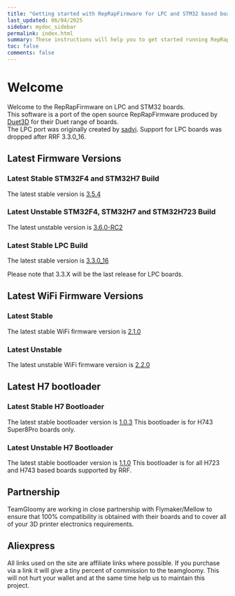 ```yaml
---
title: "Getting started with RepRapFirmware for LPC and STM32 based boards"
last_updated: 06/04/2025
sidebar: mydoc_sidebar
permalink: index.html
summary: These instructions will help you to get started running RepRapFirmware on your LPC or STM32 based 3D printer board
toc: false
comments: false
---
```


# Welcome

Welcome to the RepRapFirmware on LPC and STM32 boards.  
This software is a port of the open source RepRapFirmware produced by [Duet3D](http://www.duet3d.com) for their Duet range of boards.  
The LPC port was originally created by [sadvi](https://github.com/sdavi). Support for LPC boards was dropped after RRF 3.3.0_16.  

## Latest Firmware Versions

### Latest Stable STM32F4 and STM32H7 Build

The latest stable version is [3.5.4](https://github.com/gloomyandy/RepRapFirmware/releases/tag/3.5.4)

### Latest Unstable STM32F4, STM32H7 and STM32H723 Build

The latest unstable version is [3.6.0-RC2](https://github.com/gloomyandy/RepRapFirmware/releases/tag/v3.6.0-rc.2)

### Latest Stable LPC Build

The latest stable version is [3.3.0_16](https://github.com/gloomyandy/RepRapFirmware/releases/tag/v3.3.0_16)

Please note that 3.3.X will be the last release for LPC boards.

## Latest WiFi Firmware Versions

### Latest Stable

The latest stable WiFi firmware version is [2.1.0](https://github.com/gloomyandy/RepRapFirmware/releases/tag/3.5.4)

### Latest Unstable

The latest unstable WiFi firmware version is [2.2.0](https://github.com/gloomyandy/RepRapFirmware/releases/tag/v3.6.0-rc.1)

## Latest H7 bootloader

### Latest Stable H7 Bootloader

The latest stable bootloader version is [1.0.3](https://github.com/gloomyandy/IAP/releases/tag/IAP_1.0.3)
This bootloader is for H743 Super8Pro boards only.

### Latest Unstable H7 Bootloader

The latest stable bootloader version is [1.1.0](hhttps://github.com/gloomyandy/RRFBuild/tree/v3.6.0-rc.1/releases/3.6.0-rc.1/bootloader)
This bootloader is for all H723 and H743 based boards supported by RRF.

## Partnership

TeamGloomy are working in close partnership with Flymaker/Mellow to ensure that 100% compatibility is obtained with their boards and to cover all of your 3D printer electronics requirements.  

## Aliexpress

All links used on the site are affiliate links where possible. If you purchase via a link it will give a tiny percent of commission to the teamgloomy. This will not hurt your wallet and at the same time help us to maintain this project.
